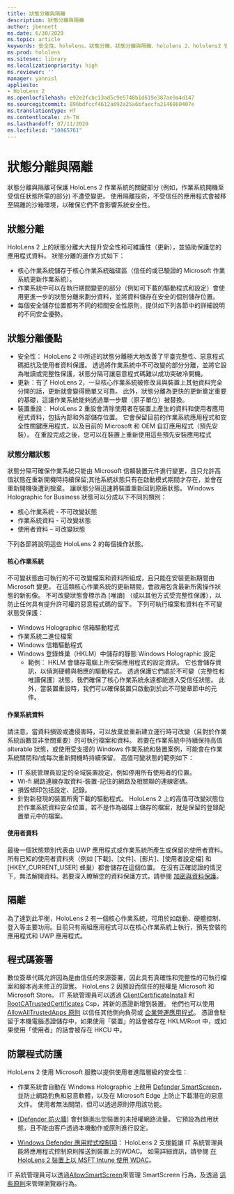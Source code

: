 ```yaml
---
title: 狀態分離與隔離
description: 狀態分離與隔離
author: jbennett
ms.date: 6/30/2020
ms.topic: article
keywords: 安全性、hololens、狀態分離、狀態分離與隔離、hololens 2、hololens2 安全性、安全性概觀、安全性架構、架構、hololens 2 架構
ms.prod: hololens
ms.sitesec: library
ms.localizationpriority: high
ms.reviewer: ''
manager: yannisl
appliesto:
- HoloLens 2
ms.openlocfilehash: e92e2fcbc13ad5c9e5748b1d619e387ae9a4d147
ms.sourcegitcommit: 896bdfccf4612a692a25a6bfaecfa2146860407e
ms.translationtype: HT
ms.contentlocale: zh-TW
ms.lasthandoff: 07/11/2020
ms.locfileid: "10865761"
---
```

# 狀態分離與隔離

狀態分離與隔離可保護 HoloLens 2 作業系統的關鍵部分 (例如，作業系統開機至受信任狀態所需的部分) 不遭受變更。 使用隔離技術，不受信任的應用程式會被移至隔離的沙箱環境，以確保它們不會影響系統安全性。

## 狀態分離

HoloLens 2 上的狀態分離大大提升安全性和可維護性（更新），並協助保護您的應用程式資料。  狀態分離的運作方式如下：
  * 核心作業系統儲存于核心作業系統磁碟區（信任的或已驗證的 Microsoft 作業系統更新作業系統）。
  * 作業系統中可以在執行期間變更的部分（例如可下載的驅動程式和設定）會使用更進一步的狀態分離來劃分資料，並將資料儲存在安全的個別儲存位置。
  * 每個安全儲存位置都有不同的相關安全性原則，提供如下列各節中的詳細說明的不同安全優勢。

## 狀態分離優點

  * 安全性： HoloLens 2 中所述的狀態分離極大地改善了平臺完整性、惡意程式碼抵抗及使用者資料保護。 透過將作業系統中不可改變的部分分離，並將它設為唯讀或完整性保護，狀態分隔可讓惡意程式碼難以成功突破冷開機。 
  * 更新：有了 HoloLens 2，一旦核心作業系統被修改且與裝置上其他資料完全分開的話，更新就會變得簡單又可靠。  此外，狀態分離為更快的更新奠定重要的基礎，這讓作業系統能夠透過單一步驟（原子單位）被替換。
  * 裝置重設： HoloLens 2 重設會清除使用者在裝置上產生的資料和使用者應用程式資料，包括內部和外部儲存位置。 它會保留目前的作業系統應用程式和安全性關鍵應用程式，以及目前的 Microsoft 和 OEM 自訂應用程式（預先安裝）。 在重設完成之後，您可以在裝置上重新使用這些預先安裝應用程式

### 狀態分離狀態

狀態分隔可確保作業系統只能由 Microsoft 信賴裝置元件進行變更，且只允許高值狀態在重新開機時持續保留;其他系統狀態只有在啟動模式期間才存在，並會在重新開機後遭到捨棄。 讓狀態分隔迅速將裝置重新回到原廠狀態。 Windows Holographic for Business 狀態可以分成以下不同的類別：
  * 核心作業系統 - 不可改變狀態
  * 作業系統資料 - 可改變狀態 
  * 使用者資料 – 可改變狀態

下列各節將說明這些 HoloLens 2 的每個操作狀態。

#### 核心作業系統

不可變狀態由可執行的不可改變檔案和資料所組成，且只能在安裝更新期間由 Microsoft 變更。 在這類核心作業系統的更新期間，會啟用包含最新所需操作狀態的新影像。
不可改變狀態會標示為 [唯讀] （或以其他方式受完整性保護），以防止任何具有提升許可權的惡意程式碼的留下。 下列可執行檔案和資料在不可變狀態受保護：
  * Windows Holographic 信箱驅動程式
  * 作業系統二進位檔案
  * Windows 信箱驅動程式
  * Windows 登錄蜂巢（HKLM）中儲存的靜態 Windows Holographic 設定
    * 範例： HKLM 會儲存電腦上所安裝應用程式的設定資訊。 它也會儲存資訊，以偵測硬體與相應的驅動程式。
透過保護它們處於不可變（完整性和唯讀保護）狀態，我們確保了核心作業系統永遠都能進入受信任狀態。 此外，當裝置重設時，我們可以確保裝置只啟動到於此不可變章節中的元件。 

#### 作業系統資料 

請注意，當資料損毀或遭侵害時，可以放棄並重新建立運行時可改變（且對於作業系統函數並非至關重要）的可執行檔案和資料。 若要在作業系統中持續保持高值 alterable 狀態，或使用受支援的 Windows 作業系統和裝置案例，可能會在作業系統關閉和/或每次重新開機時持續保留。 高值可變狀態的範例如下：
  * IT 系統管理員設定的全域裝置設定，例如停用所有使用者的位置。
  * Wi-fi 網路連線存取資料-裝置-記住的網路及相關聯的連線密碼。
  * 損毀傾印包括設定、記錄。
  * 針對新發現的裝置所需下載的驅動程式。
HoloLens 2 上的高值可改變狀態位於作業系統資料安全位置，若不是作為磁碟上儲存的檔案，就是保留的登錄配置單元中的檔案。

#### 使用者資料

最後一個狀態類別代表由 UWP 應用程式或作業系統所產生或保留的使用者資料。 所有已知的使用者資料夾（例如 [下載]、[文件]、[影片]、[使用者設定檔] 和 [HKEY_CURRENT_USER] 蜂巢）都會儲存在這個位置。 在沒有正確認證的情況下，無法解開資料。若要深入瞭解您的資料保護方式，請參閱 [加密與資料保護](security-encryption-data-protection.md)。

##  隔離

為了達到此平衡，HoloLens 2 有一個核心作業系統，可用於如啟動、硬體控制、登入等主要功用。目前只有兩組應用程式可以在核心作業系統上執行，預先安裝的應用程式和 UWP 應用程式。

## 程式碼簽署

數位簽章代碼允許因為是由信任的來源簽署，因此具有真確性和完整性的可執行檔案和腳本尚未修正的證實。 HoloLens 2 因預設而信任的授權是 Microsoft 和 Microsoft Store。 IT 系統管理員可以透過 [ClientCertificateInstall](https://docs.microsoft.com/windows/client-management/mdm/clientcertificateinstall-csp) 和 [RootCATrustedCertificates](https://docs.microsoft.com/windows/client-management/mdm/rootcacertificates-csp) Csp，將新的憑證新增到裝置。 他們也可以使用 [AllowAllTrustedApps 原則](https://docs.microsoft.com/windows/client-management/mdm/policy-csp-applicationmanagement#applicationmanagement-allowalltrustedapps) 以信任其他側向負荷或 [企業營運應用程式](https://docs.microsoft.com/intune/apps/lob-apps-windows)。 憑證會駐留于本機電腦憑證儲存中，如果使用「裝置」的話會被存在 HKLM/Root 中，或如果使用「使用者」的話會被存在 HKCU 中。

## 防禦程式防護
HoloLens 2 使用 Microsoft 服務以提供使用者進階層級的安全性：

* 作業系統會自動在 Windows Holographic 上啟用 [Defender SmartScreen](https://docs.microsoft.com/windows/security/threat-protection/microsoft-defender-smartscreen/microsoft-defender-smartscreen-overview)，並防止網路釣魚和惡意軟體，以及在 Microsoft Edge 上防止下載潛在的惡意文件。 使用者無法關閉，但可以透過原則停用該功能。

* [[Defender 防火牆]](https://docs.microsoft.com/windows/security/threat-protection/windows-firewall/windows-firewall-with-advanced-security) 會封鎖進出您裝置的未授權網路流量。 它預設為啟用狀態，且不能由客戶透過本機動作或原則進行設定。 

* [Windows Defender 應用程式控制項](https://docs.microsoft.com/windows/security/threat-protection/windows-defender-application-control/wdac-and-applocker-overview)： HoloLens 2 支援能讓 IT 系統管理員能將應用程式控制原則推送到裝置上的WDAC。 如需詳細資訊，請參閱 [在 HoloLens 2 裝置上以 MSFT Intune 使用 WDAC](https://docs.microsoft.com/mem/intune/configuration/custom-profile-hololens)。 

IT 系統管理員可以透過[AllowSmartScreen](https://docs.microsoft.com/windows/client-management/mdm/policy-csp-browser#browser-allowsmartscreen)來管理 SmartScreen 行為，及透過 [這些原則](https://docs.microsoft.com/windows/client-management/mdm/policy-csps-supported-by-hololens2)來管理瀏覽器行為。 

